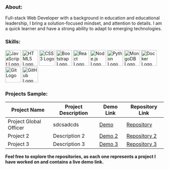 ### About:
Full-stack Web Developer with a background in education and educational leadership, I bring a solution-focused mindset, and attention to details. I am a quick learner and have a strong ability to adapt to emerging technologies.
### Skills:
<div>
  <img src="https://upload.wikimedia.org/wikipedia/commons/thumb/6/6a/JavaScript-logo.png/200px-JavaScript-logo.png" alt="JavaScript Logo" width="50" height="50" />
  <img src="https://upload.wikimedia.org/wikipedia/commons/thumb/6/61/HTML5_logo_and_wordmark.svg/800px-HTML5_logo_and_wordmark.svg.png" alt="HTML5 Logo" width="50" height="50" />
  <img src="https://upload.wikimedia.org/wikipedia/commons/d/d5/CSS3_logo_and_wordmark.svg" alt="CSS3 Logo" width="50" height="50" />
  <img src="https://upload.wikimedia.org/wikipedia/commons/thumb/b/b2/Bootstrap_logo.svg/1200px-Bootstrap_logo.svg.png" alt="Bootstrap Logo" width="50" height="50" />
  <img src="https://upload.wikimedia.org/wikipedia/commons/thumb/a/a7/React-icon.svg/1200px-React-icon.svg.png" alt="React Logo" width="50" height="50" />
    <img src="https://upload.wikimedia.org/wikipedia/commons/thumb/d/d9/Node.js_logo.svg/1200px-Node.js_logo.svg.png" alt="Node.js Logo" width="50" height="50" />
  <img src="https://cdn-images-1.medium.com/max/871/1*d2zLEjERsrs1Rzk_95QU9A.png" alt="Python Logo" width="50" height="50" />
  <img src="https://upload.wikimedia.org/wikipedia/commons/thumb/9/93/MongoDB_Logo.svg/2560px-MongoDB_Logo.svg.png" alt="MongoDB Logo" width="50" height="50" />
  <img src="https://miro.medium.com/v2/resize:fit:1050/1*acfAKaDI7uv5GyFnJmiPhA.png" alt="Docker Logo" width="50" height="50" />
  <img src="https://upload.wikimedia.org/wikipedia/commons/thumb/3/3f/Git_icon.svg/2000px-Git_icon.svg.png" alt="Git Logo" width="50" height="50" />
  <img src="https://upload.wikimedia.org/wikipedia/commons/thumb/9/91/Octicons-mark-github.svg/2000px-Octicons-mark-github.svg.png" alt="GitHub Logo" width="50" height="50" />
</div>

### **Projects Sample:**

| Project Name | Project Description | Demo Link | Repository Link |
|--------------|---------------------|------------|-----------------|
| Project Global Officer | sdcsadcds | [Demo](https://moayyadsaleh.github.io/project-go-umt/) | [Repository](https://github.com/moayyadsaleh/project-go-umt.git) |
| Project 2 | Description 2 | [Demo 2](https://example.com) | [Repository 2](https://github.com/your-username/repo2) |
| Project 3 | Description 3 | [Demo 3](https://example.com) | [Repository 3](https://github.com/your-username/repo3) |

**Feel free to explore the repositories, as each one represents a project I have worked on and contains a live demo link.**
